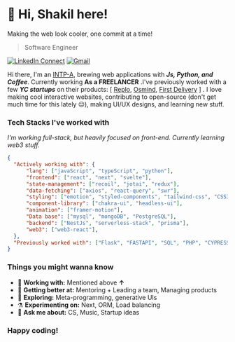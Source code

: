 <!-- [<img align="right" width="400" src="https://github-readme-stats.vercel.app/api?username=Geektrovert&&show_icons=true&theme=tokyonight&count_private=true" alt="Geektrovert's Github Stats"/>](https://github.com/Geektrovert) -->

# 👋 Hi, Shakil here!

Making the web look cooler, one commit at a time!

> Software Engineer

[![LinkedIn Connect](https://img.shields.io/badge/%20-Connect-black?color=222244&labelColor=000000&logo=linkedin&logoColor=f5f7fe)](www.linkedin.com/in/anisur-rahmann)
[![Gmail](https://img.shields.io/badge/%20-Send%20Mail-black?color=222244&labelColor=000000&logo=gmail&logoColor=f5f7fe)](mailto:pshakilwizard@gmail.com?subject=From%20GitHub&&body=Hi,%20there.%20Found%20you%20on%20GitHub!%20Let's%20talk%20about...)

Hi there, I'm an [INTP-A](https://www.16personalities.com/intp-personality), brewing web applications with **_Js, Python, and Coffee_**. Currently working **As a FREELANCER** .I've previously worked with a few **_YC startups_** on their products: [ [Replo](https://www.replo.app/), [Osmind](https://www.osmind.org/),  [First Delivery](https://firstdelivery.com/) ] . I love making cool interactive websites, contributing to open-source (don't get much time for this lately 😔), making UI/UX designs, and learning new stuff.

### Tech Stacks I've worked with

*I'm working full-stack, but heavily focused on front-end. Currently learning web3 stuff.*

```json
{
  "Actively working with": {
      "lang": ["javaScript", "typeScript", "python"],
      "frontend": ["react", "next", "svelte"],
      "state-management": ["recoil", "jotai", "redux"],
      "data-fetching": ["axios", "react-query", "swr"],
      "styling": ["emotion", "styled-components", "tailwind-css", "CSS3", "sass"],
      "component-library": ["chakra-ui", "headless-ui"],
      "animation": ["framer-motion"],
      "Data base": ["mysql", "mongoDB", "PostgreSQL"],
      "backend": ["NestJs", "serverless-stack", "prisma"],
      "web3": ["web3-react"],
  },
  "Previously worked with": ["Flask", "FASTAPI", "SQL", "PHP", "CYPRESS"],
}
```

### Things you might wanna know

- 🔭 <b>Working with:</b> Mentioned above **↑**
- 🌱 <b>Getting better at:</b> Mentoring + Leading a team, Managing products
- 🤔 <b>Exploring:</b> Meta-programming, generative UIs
- ⚗️ <b>Experimenting on:</b> Next, ORM, Load balancing
- 💬 <b>Ask me about:</b> CS, Music, Startup ideas


### Happy coding!
